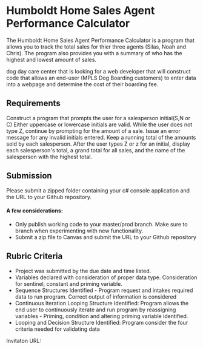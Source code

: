 #  Humboldt Home Sales Agent Performance Calculator

The Humboldt Home Sales Agent Performance Calculator is a program that allows you to track the total sales for thier three agents (Silas, Noah and Chris).  The program also provides you with a summary of who has the highest and lowest amount of sales.

dog day care center that is looking for a web developer that will construct code that allows an end-user (MPLS Dog Boarding customers) to enter data into a webpage and determine the cost of their boarding fee. 



## Requirements

Construct a program that prompts the user for a salesperson initial(S,N or C)  Either uppercase or lowercase initials are valid.  While the user does not type Z, continue by prompting for the amount of a sale.  Issue an error message for any invalid initials entered.  Keep a running total of the amounts sold by each salesperson.  After the user types Z or z for an initial, display each salesperson's total, a grand total for all sales, and the name of the salesperson with the highest total.

## Submission
Please submit a zipped folder containing your c# console application and the URL to your Github repository.

#### A few considerations:
* Only publish working code to your master/prod branch.  Make sure to branch when experimenting with new functionality. 
* Submit a zip file to Canvas and submit the URL to your Github repository

## Rubric Criteria
* Project was submitted by the due date and time listed.
* Variables declared with consideration of proper data type. Consideration for sentinel, constant and priming variable.
* Sequence Structures Identified - Program request and intakes required data to run program. Correct output of information is considered
* Continuous Iteration Looping Structure Identified: Program allows the end user to continuously iterate and run program by reassigning variables - Priming, condition and altering priming variable identified.
* Looping and Decision Structure Identified: Program consider the four criteria needed for validating data



Invitaton URL: 
